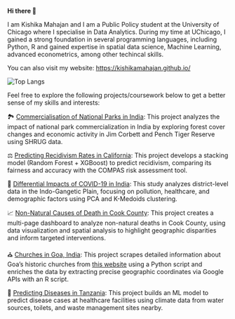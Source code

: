 **Hi there 👋**

I am Kishika Mahajan and I am a Public Policy student at the University of Chicago where I specialise in Data Analytics. During my time at UChicago, I gained a strong foundation in several programming languages, including Python, R and gained expertise in spatial data science, Machine Learning, advanced econometrics, among other techincal skills. 

You can also visit my website: https://kishikamahajan.github.io/

![Top Langs](https://github-readme-stats.vercel.app/api/top-langs/?username=kishikamahajan&exclude_repo=github-readme-stats,kishikamahajan.github.io&layout=compact)

Feel free to explore the following projects/coursework below to get a better sense of my skills and interests:

🏞️ [Commercialisation of National Parks in India](https://github.com/kishikamahajan/commercialisation_national_park): This project analyzes the impact of national park commercialization in India by exploring forest cover changes and economic activity in Jim Corbett and Pench Tiger Reserve using SHRUG data.

⚖️ [Predicting Recidivism Rates in California](https://github.com/kishikamahajan/compas_alt_risk_assessment_score): This project develops a stacking model (Random Forest + XGBoost) to predict recidivism, comparing its fairness and accuracy with the COMPAS risk assessment tool.

🦠 [Differential Impacts of COVID-19 in India](https://github.com/kishikamahajan/spatial_cluster_analysis_covid_deaths): This study analyzes district-level data in the Indo-Gangetic Plain, focusing on pollution, healthcare, and demographic factors using PCA and K-Medoids clustering.

📈 [Non-Natural Causes of Death in Cook County](https://github.com/kishikamahajan/non_natural_deaths_cook_county): This project creates a multi-page dashboard to analyze non-natural deaths in Cook County, using data visualization and spatial analysis to highlight geographic disparities and inform targeted interventions.

⛪ [Churches in Goa, India](https://github.com/kishikamahajan/goa_churches_data): This project scrapes detailed information about Goa’s historic churches from [this website](https://goanchurches.info/) using a Python script and enriches the data by extracting precise geographic coordinates via Google APIs with an R script.

🦠 [Predicting Diseases in Tanzania](https://github.com/kishikamahajan/predicting_diseases_tanzania/tree/main): This project builds an ML model to predict disease cases at healthcare facilities using climate data from water sources, toilets, and waste management sites nearby. 
